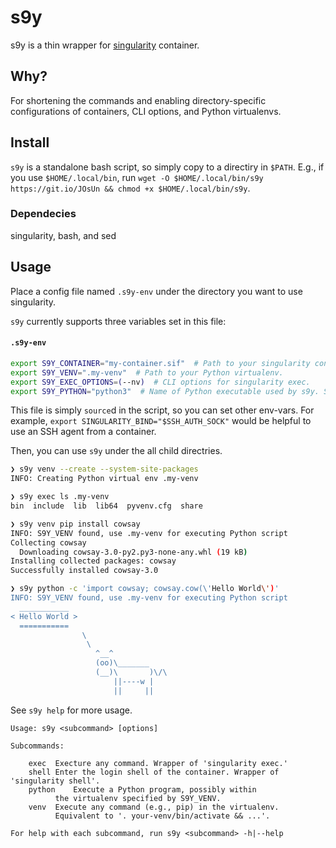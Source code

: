 # s9y
s9y is a thin wrapper for [singularity](https://sylabs.io/guides/3.7/user-guide/) container.

## Why?
For shortening the commands and enabling directory-specific
configurations of containers, CLI options, and Python virtualenvs.

## Install
`s9y` is a standalone bash script, so simply copy to a directiry in `$PATH`.
E.g., if you use `$HOME/.local/bin`, run
`wget -O $HOME/.local/bin/s9y https://git.io/JOsUn && chmod +x $HOME/.local/bin/s9y`.

### Dependecies
singularity, bash, and sed

## Usage
Place a config file named `.s9y-env` under the directory you want to use
singularity.

`s9y` currently supports three variables set in this file:

#### **`.s9y-env`**
```bash
export S9Y_CONTAINER="my-container.sif"  # Path to your singularity container.
export S9Y_VENV=".my-venv"  # Path to your Python virtualenv.
export S9Y_EXEC_OPTIONS=(--nv)  # CLI options for singularity exec.
export S9Y_PYTHON="python3"  # Name of Python executable used by s9y. Set "python" by default.
```

This file is simply `source`d in the script, so you can set other
env-vars.
For example, `export SINGULARITY_BIND="$SSH_AUTH_SOCK"` would be
helpful to use an SSH agent from a container.

Then, you can use `s9y` under the all child directries.

```bash
❯ s9y venv --create --system-site-packages
INFO: Creating Python virtual env .my-venv

❯ s9y exec ls .my-venv
bin  include  lib  lib64  pyvenv.cfg  share

❯ s9y venv pip install cowsay
INFO: S9Y_VENV found, use .my-venv for executing Python script
Collecting cowsay
  Downloading cowsay-3.0-py2.py3-none-any.whl (19 kB)
Installing collected packages: cowsay
Successfully installed cowsay-3.0

❯ s9y python -c 'import cowsay; cowsay.cow(\'Hello World\')'
INFO: S9Y_VENV found, use .my-venv for executing Python script
  ___________
< Hello World >
  ===========
                \
                 \
                   ^__^
                   (oo)\_______
                   (__)\       )\/\
                       ||----w |
                       ||     ||
```

See `s9y help` for more usage.
```
Usage: s9y <subcommand> [options]

Subcommands:

    exec  Execture any command. Wrapper of 'singularity exec.'
    shell Enter the login shell of the container. Wrapper of 'singularity shell'.
    python    Execute a Python program, possibly within
          the virtualenv specified by S9Y_VENV.
    venv  Execute any command (e.g., pip) in the virtualenv.
          Equivalent to '. your-venv/bin/activate && ...'.

For help with each subcommand, run s9y <subcommand> -h|--help
```
